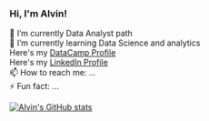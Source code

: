 ### Hi, I'm Alvin!

 🔭 I’m currently Data Analyst path<br/>
 🌱 I’m currently learning Data Science and analytics<br/>
  Here's my [ DataCamp Profile](https://www.datacamp.com/portfolio/macatangayalvin2001)<br/>
  Here's my [ LinkedIn Profile](https://www.linkedin.com/in/alvin-macatangay)<br/>
 📫 How to reach me: ...<br/>
 ⚡ Fun fact: ...<br/>


[![Alvin's GitHub stats](https://github-readme-stats.vercel.app/api?username=alvin-macatangay16&show_icons=true&theme=synthwave)](https://github.com/alvin-macatangay16/github-readme-stats)
